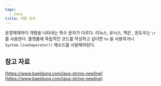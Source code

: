 ```yaml
---
tags:
  - Java
title: 개행 문자
---
```


운영체제마다 개행을 나타내는 특수 문자가 다르다. 리눅스, 유닉스, 맥은 , 윈도우는 `\r` 를 사용한다. 플랫폼에 독립적인 코드를 작성하고 싶다면 `%n` 을 사용하거나 `System.lineSeparator()` 메소드를 사용해야된다.

## 참고 자료

[https://www.baeldung.com/java-string-newline](https://www.baeldung.com/java-string-newline)
